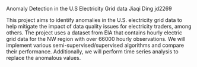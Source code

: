 Anomaly Detection in the U.S Electricity Grid data
Jiaqi Ding jd2269

This project aims to identify anomalies in the U.S. electricity grid data to help mitigate the impact of data quality issues for electricity traders, among others. The project uses a dataset from EIA that contains hourly electric grid data for the NW region with over 66000 hourly observations. We will implement various semi-supervised/supervised algorithms and compare their performance. Additionally, we will perform time series analysis to replace the anomalous values. 
